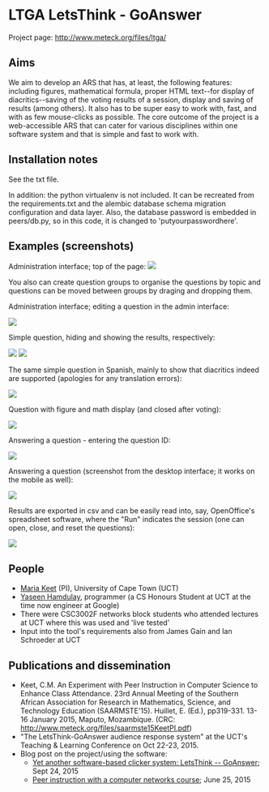 # LTGA LetsThink - GoAnswer

Project page: http://www.meteck.org/files/ltga/

## Aims

We aim to develop an ARS that has, at least, the following features: including figures, mathematical formula, proper HTML text--for display of diacritics--saving of the voting results of a session, display and saving of results (among others). It also has to be super easy to work with, fast, and with as few mouse-clicks as possible.
The core outcome of the project is a web-accessible ARS that can cater for various disciplines within one software system and that is simple and fast to work with. 

## Installation notes

See the txt file. 

In addition: the python virtualenv is not included. It can be recreated from the requirements.txt and the alembic database schema  migration configuration and data layer. 
Also, the database password is embedded in peers/db.py, so in this code, it is changed to 'putyourpasswordhere'.

## Examples (screenshots)

Administration interface; top of the page: <img src="http://www.meteck.org/files/ltga/newAdmin.png">

You also can create question groups to organise the questions by topic and questions can be moved between groups by draging and dropping them.


Administration interface; editing a question in the admin interface: 

<img src="http://www.meteck.org/files/ltga/Qcreation-finish.png">


Simple question, hiding and showing the results, respectively: 

<img src="http://www.meteck.org/files/ltga/simpleQresultsHidden.png">

<img src="http://www.meteck.org/files/ltga/simpleQresultsShown.png">


The same simple question in Spanish, mainly to show that diacritics indeed are supported (apologies for any translation errors): 

<img src="http://www.meteck.org/files/ltga/simpleQinSpanishDiacritics.png">


Question with figure and math display (and closed after voting): 

<img src="http://www.meteck.org/files/ltga/congestionwPicAndMath.png">


Answering a question - entering the question ID:

<img src="http://www.meteck.org/files/ltga/answer.png">


Answering a question (screenshot from the desktop interface; it works on the mobile as well): 

<img src="http://www.meteck.org/files/ltga/q26voteinterface.png">


Results are exported in csv and can be easily read into, say, OpenOffice's spreadsheet software, where the "Run" indicates the session (one can open, close, and reset the questions): 

<img src="http://www.meteck.org/files/ltga/resultsQ26.png">

## People

* <a href="http://www.meteck.org">Maria Keet</a> (PI), University of Cape Town (UCT)
* <a href="https://www.linkedin.com/in/yaseen-hamdulay-88766437/">Yaseen Hamdulay</a>, programmer (a CS Honours Student at UCT at the time now engineer at Google)
* There were CSC3002F networks block students who attended lectures at UCT where this was used and 'live tested'
* Input into the tool's requirements also from James Gain and Ian Schroeder at UCT


## Publications and dissemination

* Keet, C.M. An Experiment with Peer Instruction in Computer Science to Enhance Class Attendance. 23rd Annual Meeting of the Southern African Association for Research in Mathematics, Science, and Technology Education (SAARMSTE'15). Huillet, E. (Ed.), pp319-331. 13-16 January 2015, Maputo, Mozambique. (CRC: http://www.meteck.org/files/saarmste15KeetPI.pdf)
* "The LetsThink-GoAnswer audience response system" at the UCT's Teaching & Learning Conference on Oct 22-23, 2015.
* Blog post on the project/using the software:
    * <a href="https://keet.wordpress.com/2015/09/24/yet-another-software-based-clicker-system-letsthink-goanswer/">Yet another software-based clicker system: LetsThink -- GoAnswer</a>; Sept 24, 2015
    * <a href="https://keet.wordpress.com/2015/06/25/peer-instruction-with-a-computer-networks-course/">Peer instruction with a computer networks course</a>; June 25, 2015

